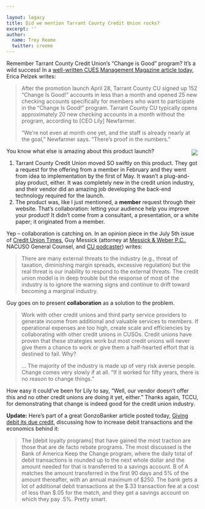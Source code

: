 ```yaml
---

layout: legacy
title: Did we mention Tarrant County Credit Union rocks?
excerpt: ''
author:
  name: Trey Reeme
  twitter: creeme
---
```


<p>Remember Tarrant County Credit Union&#8217;s &#8220;Change is Good&#8221; program?  It&#8217;s a wild success!  In a <a href="http://cues.org/pls/cuesp/!cues1.main?complex_id_in=3069489.3071923.3131330.11397293.page">well-written <span class="caps">CUES</span> Management Magazine article today</a>, Erica Pelzek writes:</p>
<blockquote><p>After the promotion launch April 28, Tarrant County CU signed up 152 &#8220;Change Is Good!&#8221; accounts in less than a month and opened 25 new checking accounts specifically for members who want to participate in the &#8220;Change Is Good!&#8221; program. Tarrant County CU typically opens approximately 20 new checking accounts in a month without the program, according to [CEO Lily] Newfarmer.</p><p>&#8220;We&#8217;re not even at month one yet, and the staff is already nearly at the goal,&#8221; Newfarmer says. &#8220;There&#8217;s proof in the numbers.&#8221;</p></blockquote>
<p><a href="http://www.tarrantcu.org"><img src="/images/legacy/changeguy.jpg" style="float:right; margin: 4px;"></a>You know what else is amazing about this product launch?</p>
<ol>
<li>Tarrant County Credit Union moved SO swiftly on this product.  They got a request for the offering from a member in February and they went from idea to implementation by the first of May.  It wasn&#8217;t a plug-and-play product, either.  It was completely new in the credit union industry, and their vendor did an amazing job developing the back-end technology required for the launch.</li>
<li>The product was, like I just mentioned, a <strong>member</strong> request through their website.  That&#8217;s collaboration: letting your audience help you improve your product!  It didn&#8217;t come from a consultant, a presentation, or a white paper; it originated from a member.</li>
</ol>
<p>Yep &#8211; collaboration is catching on.  In an opinion piece in the July 5th issue of <a href="http://www.cutimes.com">Credit Union Times</a>, Guy Messick (attorney at <a href="http://www.cusolaw.com">Messick &#38; Weber P.C.</a>, <span class="caps">NACUSO</span> General Counsel, and <a href="http://www.ciicu.com">CU podcaster</a>) writes:</p>
<blockquote>
<p>There are many external threats to the industry (e.g., threat of taxation, diminishing margin spreads, excessive regulation) but the real threat is our inability to respond to the external threats.  The credit union model is in deep trouble but the response of most of the industry is to ignore the warning signs and continue to drift toward becoming a marginal industry.</p>
</blockquote>
<p>Guy goes on to present <strong>collaboration</strong> as a solution to the problem.</p>
<blockquote><p>Work with other credit unions and third party service providers to generate income from additional and valuable services to members.  If operational expenses are too high, create scale and efficiencies by collaborating with other credit unions in CUSOs.  Credit unions have proven that these strategies work but most credit unions will never give them a chance to work or give them a half-hearted effort that is destined to fail.  Why?</p><p>... The majority of the industry is made up of very risk averse people.  Change comes very slowly if at all.  &#8220;If it worked for fifty years, there is no reason to change things.&#8221;</p></blockquote>
<p>How easy it could&#8217;ve been for Lily to say, &#8220;Well, our vendor doesn&#8217;t offer this and no other credit unions are doing it yet, either.&#8221;  Thanks again, <span class="caps">TCCU</span>, for demonstrating that change is indeed good for the credit union industry.</p>
<p><strong>Update:</strong> Here&#8217;s part of a great GonzoBanker article posted today, <a href="http://www.gonzobanker.com/article.aspx?Article=290">Giving debit its due credit</a>, discussing how to increase debit transactions and the economics behind it:</p>
<blockquote>
<p>The [debit loyalty programs] that have gained the most traction are those that are de facto rebate programs.  The most discussed is the Bank of America Keep the Change program, where the daily total of debit transactions is rounded up to the next whole dollar and the amount needed for that is transferred to a savings account.  B of A matches the amount transferred in the first 90 days and 5% of the amount thereafter, with an annual maximum of $250.  The bank gets a lot of additional debit transactions at the $.33 transaction fee at a cost of less than $.05 for the match, and they get a savings account on which they pay .5%.  Pretty smart.</p>
</blockquote>